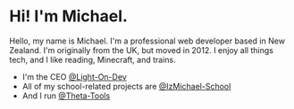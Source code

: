 # Hi! I'm Michael.
Hello, my name is Michael. I'm a professional web developer based in New Zealand. I'm originally from the UK, but moved in 2012. I enjoy all things tech, and I like reading, Minecraft, and trains.

- I'm the CEO [@Light-On-Dev](https://github.com/Light-On-Dev)
- All of my school-related projects are [@IzMichael-School](https://github.com/IzMichael-School)
- And I run [@Theta-Tools](https://github.com/Theta-Tools)
